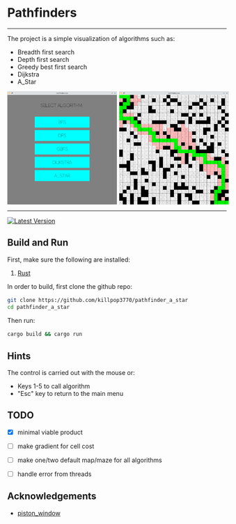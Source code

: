# Pathfinders

---

The project is a simple visualization of algorithms such as:

- Breadth first search
- Depth first search
- Greedy best first search
- Dijkstra
- A_Star

<div style="display: flex;">
<img src="./assets/menu.png" width="50%" />
<img src="" style="margin-right: 5px">
<img src="./assets/astar.png" width="50%" />
</div>


[//]: # (![Image1]&#40;./assets/menu.png&#41; ![Image2]&#40;./assets/astar.png&#41; )

---

[![Latest Version](https://img.shields.io/github/v/tag/killpop3770/pathfinder_a_star?sort=semver&label=version)](https://github.com/killpop3770/pathfinder_a_star)

## Build and Run

First, make sure the following are installed:

1. [Rust](https://www.rust-lang.org/tools/install)

In order to build, first clone the github repo:

```sh
git clone https://github.com/killpop3770/pathfinder_a_star
cd pathfinder_a_star
```

Then run:

```sh
cargo build && cargo run
```

## Hints

The control is carried out with the mouse or:

- Keys 1-5 to call algorithm
- "Esc" key to return to the main menu

## TODO
- [x] minimal viable product
- [ ] make gradient for cell cost
- [ ] make one/two default map/maze for all algorithms
- [ ] handle error from threads


## Acknowledgements

- [piston_window](https://github.com/PistonDevelopers/piston_window)